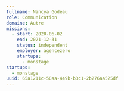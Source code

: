 ```yaml
---
fullname: Nancya Godeau
role: Communication
domaine: Autre
missions:
  - start: 2020-06-02
    end: 2021-12-31
    status: independent
    employer: agencezero
    startups:
      - monstage
startups:
  - monstage
uuid: 65a1211c-50aa-449b-b3c1-2b276aa525df
---
```

